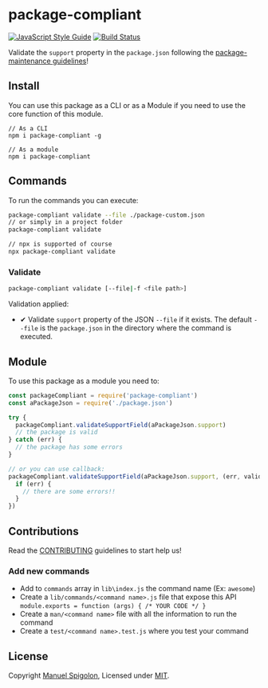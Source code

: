 # package-compliant

[![JavaScript Style Guide](https://img.shields.io/badge/code_style-standard-brightgreen.svg)](https://standardjs.com)
[![Build Status](https://travis-ci.com/Eomm/package-compliant.svg?branch=master)](https://travis-ci.com/Eomm/package-compliant)

Validate the `support` property in the `package.json` following the [package-maintenance guidelines][validation]!


## Install

You can use this package as a CLI or as a Module if you need to use the core function of this module.

```
// As a CLI
npm i package-compliant -g

// As a module
npm i package-compliant
```

## Commands

To run the commands you can execute:

```sh
package-compliant validate --file ./package-custom.json
// or simply in a project folder
package-compliant validate

// npx is supported of course
npx package-compliant validate
```

### Validate

```sh
package-compliant validate [--file|-f <file path>]
```

Validation applied:

+ ✔ Validate `support` property of the JSON `--file` if it exists. The default `--file` is the `package.json` in the directory where the command is executed.


## Module

To use this package as a module you need to:

```js
const packageCompliant = require('package-compliant')
const aPackageJson = require('./package.json')

try {
  packageCompliant.validateSupportField(aPackageJson.support)
  // the package is valid
} catch (err) {
  // the package has some errors
}

// or you can use callback:
packageCompliant.validateSupportField(aPackageJson.support, (err, valid) => {
  if (err) {
    // there are some errors!!
  }
})
```


## Contributions

Read the [CONTRIBUTING](./CONTRIBUTING.md) guidelines to start help us!

### Add new commands

+ Add to `commands` array in `lib\index.js` the command name (Ex: `awesome`)
+ Create a `lib/commands/<command name>.js` file that expose this API `module.exports = function (args) { /* YOUR CODE */ }`
+ Create a `man/<command name>` file with all the information to run the command
+ Create a `test/<command name>.test.js` where you test your command


## License

Copyright [Manuel Spigolon](https://github.com/Eomm), Licensed under [MIT](./LICENSE).


[validation]: https://raw.githubusercontent.com/nodejs/package-maintenance/781a6bb752f4928e9e5e916b10ba38eb5289f316/docs/drafts/Baseline%20practive%20-%20Document%20support%20levels.md
